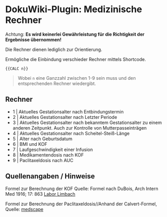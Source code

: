 # DokuWiki-Plugin: Medizinische Rechner

Achtung:
**Es wird keinerlei Gewährleistung für die Richtigkeit der Ergebnisse übernommen!**

Die Rechner dienen lediglich zur Orientierung.

Ermögliche die Einbindung verschieder Rechner mittels Shortcode.

```{{CALC n}}```

> Wobei ``n`` eine Ganzzahl zwischen 1-9 sein muss und den entsprechenden Rechner wiedergibt.

## Rechner

* 1 | Aktuelles Gestationsalter nach Entbindungstermin
* 2 | Aktuelles Gestationsalter nach Letzter Periode
* 3 | Aktuelles Gestationsalter nach bekanntem Gestationsalter zu einem anderen Zeitpunkt. Auch zur Kontrolle von Mutterpasseinträgen
* 4 | Aktuelles Gestationsalter nach Scheitel-Steiß-Länge
* 5 | Alter nach Geburtsdatum
* 6 | BMI und KOF
* 7 | Laufgeschwindigkeit einer Infusion
* 8 | Medikamentendosis nach KOF
* 9 | Paclitaxeldosis nach AUC


## Quellenangaben / Hinweise

Formel zur Berechnung der KOF
Quelle: Formel nach DuBois, Arch Intern Med 1916; 17: 863 [Labor Limbach](https://www.limbachgruppe.com/laborrechner/labor-rechner/berechnung-koerperoberflaeche-body-mass-index/)

Formel zur Berechnung der Paclitaxeldosis//Anhand der Calvert-Formel, Quelle: [medscape](https://reference.medscape.com/calculator/carboplatin-auc-dose-calvert)
